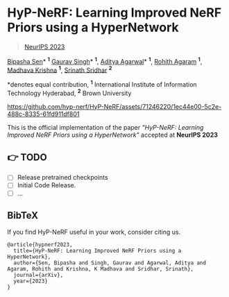 # HyP-NeRF: Learning Improved NeRF Priors using a HyperNetwork
> [NeurIPS 2023](https://nips.cc/)

[Bipasha Sen](https://bipashasen.github.io/)* <sup>**1**</sup> [Gaurav Singh](https://vanhalen42.github.io/)* <sup>**1**</sup>, [Aditya Agarwal](https://skymanaditya1.github.io/)* <sup>**1**</sup>, [Rohith Agaram](https://scholar.google.com/citations?user=Ni6qG7wAAAAJ) <sup>**1**</sup>, [Madhava Krishna](https://scholar.google.com/citations?user=QDuPGHwAAAAJ) <sup>**1**</sup>, [Srinath Sridhar](https://cs.brown.edu/people/ssrinath/) <sup>**2**</sup>

*denotes equal contribution, <sup>**1**</sup> International Institute of Information Technology Hyderabad, <sup>**2**</sup> Brown University


https://github.com/hyp-nerf/HyP-NeRF/assets/71246220/1ec44e00-5c2e-488c-8335-61fd911df801

This is the official implementation of the paper _"HyP-NeRF: Learning Improved NeRF Priors using a HyperNetwork"_ accepted at **NeurIPS 2023**

## 👉 TODO 
- [ ] Release pretrained checkpoints
- [ ] Initial Code Release.
- [ ] ...

## BibTeX

If you find HyP-NeRF useful in your work, consider citing us.
```
@article{hypnerf2023,
  title={HyP-NeRF: Learning Improved NeRF Priors using a HyperNetwork},
  author={Sen, Bipasha and Singh, Gaurav and Agarwal, Aditya and Agaram, Rohith and Krishna, K Madhava and Sridhar, Srinath},
  journal={arXiv},
  year={2023}
}
```




<!--
**hyp-nerf/HyP-NeRF** is a ✨ _special_ ✨ repository because its `README.md` (this file) appears on your GitHub profile.

Here are some ideas to get you started:

- 🔭 I’m currently working on ...
- 🌱 I’m currently learning ...
- 👯 I’m looking to collaborate on ...
- 🤔 I’m looking for help with ...
- 💬 Ask me about ...
- 📫 How to reach me: ...
- 😄 Pronouns: ...
- ⚡ Fun fact: ...
-->
